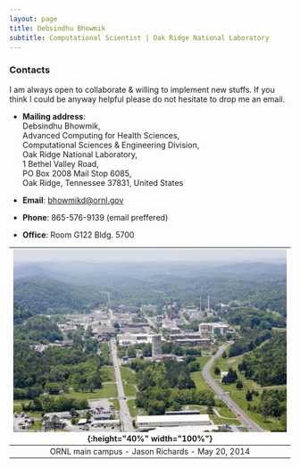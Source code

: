 ```yaml
---
layout: page
title: Debsindhu Bhowmik
subtitle: Computational Scientist | Oak Ridge National Laboratory  
---
```


### **Contacts**    
I am always open to collaborate & willing to implement new stuffs. If you think I could be anyway helpful please do not 
hesitate to drop me an email. 

- **Mailing address**:  
Debsindhu Bhowmik,    
Advanced Computing for Health Sciences,    
Computational Sciences & Engineering Division,    
Oak Ridge National Laboratory,    
1 Bethel Valley Road,    
PO Box 2008 Mail Stop 6085,    
Oak Ridge, Tennessee 37831, United States   
  
- **Email**: bhowmikd@ornl.gov    
 
- **Phone**: 865-576-9139 (email preffered)     
  
- **Office**: Room G122 Bldg. 5700   


|![ORNL](img/ornlaerial2014.jpg){:height="40%" width="100%"}| 
|:--:| 
|ORNL main campus - Jason Richards - May 20, 2014|  
